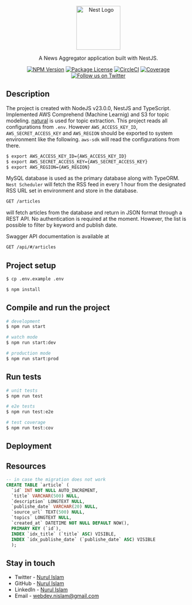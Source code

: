 <p align="center">
  <a href="http://nestjs.com/" target="blank"><img src="https://nestjs.com/img/logo-small.svg" width="120" alt="Nest Logo" /></a>
</p>

[circleci-image]: https://img.shields.io/circleci/build/github/nestjs/nest/master?token=abc123def456
[circleci-url]: https://circleci.com/gh/nestjs/nest

  <p align="center">A News Aggregator application built with NestJS.</p>
    <p align="center">
<a href="https://www.npmjs.com/~nestjscore" target="_blank"><img src="https://img.shields.io/npm/v/@nestjs/core.svg" alt="NPM Version" /></a>
<a href="https://www.npmjs.com/~nestjscore" target="_blank"><img src="https://img.shields.io/npm/l/@nestjs/core.svg" alt="Package License" /></a>
<a href="https://circleci.com/gh/nestjs/nest" target="_blank"><img src="https://img.shields.io/circleci/build/github/nestjs/nest/master" alt="CircleCI" /></a>
<a href="https://coveralls.io/github/nestjs/nest?branch=master" target="_blank"><img src="https://coveralls.io/repos/github/nestjs/nest/badge.svg?branch=master#9" alt="Coverage" /></a>
<a href="https://x.com/webdev_nislam" target="_blank"><img src="https://img.shields.io/twitter/follow/nestframework.svg?style=social&label=Follow" alt="Follow us on Twitter"></a>
</p>
  
## Description
The project is created with NodeJS v23.0.0, NestJS and TypeScript. Implemented AWS Comprehend (Machine Learnig) and S3 for topic modeling. [natural](https://github.com/NaturalNode/natural) is used for topic extraction. This project reads all configurations from `.env`. However `AWS_ACCESS_KEY_ID`, `AWS_SECRET_ACCESS_KEY` and `AWS_REGION` should be exported to system environment like the following. `aws-sdk` will read the configurations from there.

```bash
$ export AWS_ACCESS_KEY_ID={AWS_ACCESS_KEY_ID}
$ export AWS_SECRET_ACCESS_KEY={AWS_SECRET_ACCESS_KEY}
$ export AWS_REGION={AWS_REGION}
```
MySQL database is used as the primary database along with TypeORM. `Nest Scheduler` will fetch the RSS feed in every 1 hour from the designated RSS URL set in environment and store in the database.

```bash
GET /articles
```
will fetch articles from the database and return in JSON format through a REST API. No authentication is required at the moment. However, the list is possible to filter by keyword and publish date.

Swagger API documentation is available at 

```bash
GET /api/#/articles
```

## Project setup

```bash
$ cp .env.example .env

$ npm install
```

## Compile and run the project

```bash
# development
$ npm run start

# watch mode
$ npm run start:dev

# production mode
$ npm run start:prod
```

## Run tests

```bash
# unit tests
$ npm run test

# e2e tests
$ npm run test:e2e

# test coverage
$ npm run test:cov
```

## Deployment

## Resources

```SQL
-- in case the migration does not work
CREATE TABLE `article` (
  `id` INT NOT NULL AUTO_INCREMENT,
  `title` VARCHAR(500) NULL,
  `description` LONGTEXT NULL,
  `publishe_date` VARCHAR(20) NULL,
  `source_url` TEXT(500) NULL,
  `topics` LONGTEXT NULL,
  `created_at` DATETIME NOT NULL DEFAULT NOW(),
  PRIMARY KEY (`id`),
  INDEX `idx_title` (`title` ASC) VISIBLE,
  INDEX `idx_publishe_date` (`publishe_date` ASC) VISIBLE
  );
  ```

## Stay in touch

- Twitter - [Nurul Islam](https://x.com/webdev_nislam)
- GitHub - [Nurul Islam](https://github.com/md-nurul-islam)
- LinkedIn - [Nurul Islam](https://www.linkedin.com/in/md-nurul-slam/)
- Email - [webdev.nislam@gmail.com](mailto:webdev.nislam@gmail.com)